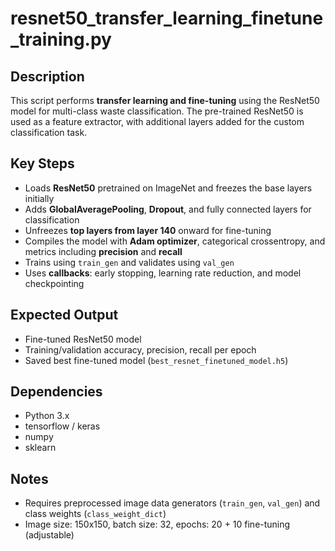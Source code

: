 # resnet50_transfer_learning_finetune_training.py

## Description
This script performs **transfer learning and fine-tuning** using the ResNet50 model for multi-class waste classification. The pre-trained ResNet50 is used as a feature extractor, with additional layers added for the custom classification task.

## Key Steps
- Loads **ResNet50** pretrained on ImageNet and freezes the base layers initially  
- Adds **GlobalAveragePooling**, **Dropout**, and fully connected layers for classification  
- Unfreezes **top layers from layer 140** onward for fine-tuning  
- Compiles the model with **Adam optimizer**, categorical crossentropy, and metrics including **precision** and **recall**  
- Trains using `train_gen` and validates using `val_gen`  
- Uses **callbacks**: early stopping, learning rate reduction, and model checkpointing  

## Expected Output
- Fine-tuned ResNet50 model  
- Training/validation accuracy, precision, recall per epoch  
- Saved best fine-tuned model (`best_resnet_finetuned_model.h5`)  

## Dependencies
- Python 3.x  
- tensorflow / keras  
- numpy  
- sklearn  

## Notes
- Requires preprocessed image data generators (`train_gen`, `val_gen`) and class weights (`class_weight_dict`)  
- Image size: 150x150, batch size: 32, epochs: 20 + 10 fine-tuning (adjustable)  
